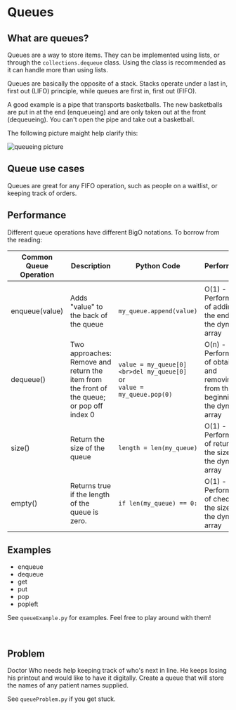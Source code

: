 # Queues

## What are queues?
Queues are a way to store items. They can be implemented using lists, or through the `collections.dequeue` class. Using the class is recommended as it can handle more than using lists.

Queues are basically the opposite of a stack. Stacks operate under a last in, first out (LIFO) principle, while queues are first in, first out (FIFO).

A good example is a pipe that transports basketballs. The new basketballs are put in at the end (enqueueing) and are only taken out at the front (dequeueing). You can't open the pipe and take out a basketball.
<br />

The following picture maight help clarify this:

![queueing picture](https://media.geeksforgeeks.org/wp-content/cdn-uploads/gq/2014/02/Queue.png)

## Queue use cases
Queues are great for any FIFO operation, such as people on a waitlist, or keeping track of orders.
<br />


## Performance

Different queue operations have different BigO notations. To borrow from the reading:

| Common Queue Operation | Description                                                                                | Python Code                                                                 | Performance                                                                          |
| ---------------------- | ------------------------------------------------------------------------------------------ | --------------------------------------------------------------------------- | ------------------------------------------------------------------------------------ |
|  |
| enqueue(value)         | Adds "value" to the back of the queue                                                      | `my_queue.append(value)`                                                    | O(1) - Performance of adding to the end of the dynamic array                         |
| dequeue()              | Two approaches: Remove and return the item from the front of the queue; or pop off index 0 | `value = my_queue[0]<br>del my_queue[0]`<br>or<br>`value = my_queue.pop(0)` | O(n) - Performance of obtaining and removing from the beginning of the dynamic array |
| size()                 | Return the size of the queue                                                               | `length = len(my_queue)`                                                    | O(1) - Performance of returning the size of the dynamic array                        |
| empty()                | Returns true if the length of the queue is zero.                                           | `if len(my_queue) == 0:`                                                    | O(1) - Performance of checking the size of the dynamic array                         |



## Examples
* enqueue
* dequeue
* get
* put
* pop
* popleft

See `queueExample.py` for examples. Feel free to play around with them!

<br />

## Problem
Doctor Who needs help keeping track of who's next in line. He keeps losing his printout and would like to have it digitally.
Create a queue that will store the names of any patient names supplied.

See `queueProblem.py` if you get stuck.
